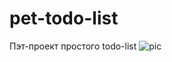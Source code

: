 # pet-todo-list
Пэт-проект простого todo-list
![pic](https://github.com/user-attachments/assets/9a45b942-1ee5-406f-8ab2-c8543bb2e9c6)
